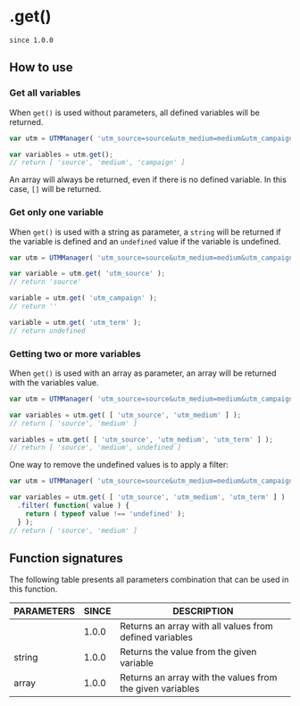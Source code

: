 # .get()

`since 1.0.0`

## How to use

### Get all variables

When `get()` is used without parameters, all defined variables will be returned.

```javascript
var utm = UTMManager( 'utm_source=source&utm_medium=medium&utm_campaign=campaign' );

var variables = utm.get();
// return [ 'source', 'medium', 'campaign' ]
```

An array will always be returned, even if there is no defined variable. In this case, `[]` will be returned.

### Get only one variable

When `get()` is used with a string as parameter, a `string` will be returned if the variable is defined and an `undefined` value if the variable is undefined.

```javascript
var utm = UTMManager( 'utm_source=source&utm_medium=medium&utm_campaign=' );

var variable = utm.get( 'utm_source' );
// return 'source'

variable = utm.get( 'utm_campaign' );
// return ''

variable = utm.get( 'utm_term' );
// return undefined
```

### Getting two or more variables

When `get()` is used with an array as parameter, an array will be returned with the variables value.

```javascript
var utm = UTMManager( 'utm_source=source&utm_medium=medium&utm_campaign=campaign' );

var variables = utm.get( [ 'utm_source', 'utm_medium' ] );
// return [ 'source', 'medium' ]

variables = utm.get( [ 'utm_source', 'utm_medium', 'utm_term' ] );
// return [ 'source', 'medium', undefined ]
```

One way to remove the undefined values is to apply a filter:

```javascript
var utm = UTMManager( 'utm_source=source&utm_medium=medium&utm_campaign=campaign' );

var variables = utm.get( [ 'utm_source', 'utm_medium', 'utm_term' ] )
  .filter( function( value ) {
    return ( typeof value !== 'undefined' );
  } );
// return [ 'source', 'medium' ]
```

## Function signatures

The following table presents all parameters combination that can be used in this function.

| PARAMETERS | SINCE | DESCRIPTION |
| ---------- | ----- | ----------- |
|            | 1.0.0 | Returns an array with all values from defined variables |
| string     | 1.0.0 | Returns the value from the given variable |
| array      | 1.0.0 | Returns an array with the values from the given variables |
